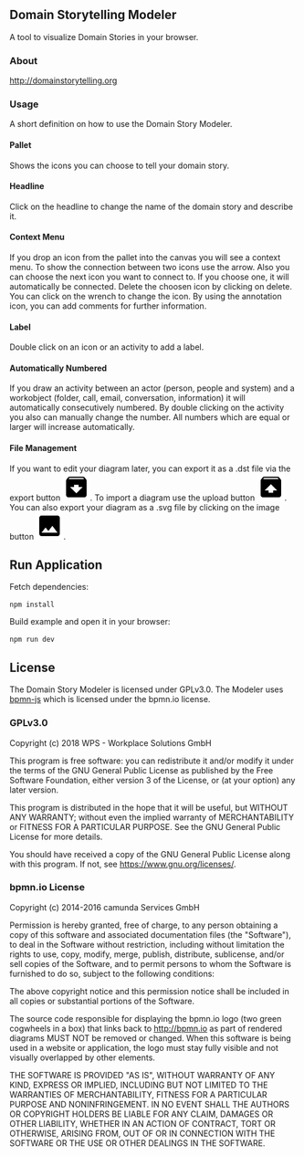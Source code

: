 ## Domain Storytelling Modeler
A tool to visualize Domain Stories in your browser.

### About 
http://domainstorytelling.org

### Usage
A short definition on how to use the Domain Story Modeler.

#### Pallet
Shows the icons you can choose to tell your domain story.

#### Headline
Click on the headline to change the name of the domain story and describe it.

#### Context Menu
If you drop an icon from the pallet into the canvas you will see a context menu. To show the connection between two icons use the arrow. Also you can choose the next icon you want to connect to. If you choose one, it will automatically be connected. Delete the choosen icon by clicking on delete. You can click on the wrench to change the icon. By using the annotation icon, you can add comments for further information.

#### Label 
Double click on an icon or an activity to add a label. 

#### Automatically Numbered
If you draw an activity between an actor (person, people and system) and a workobject (folder, call, email, conversation, information) it will automatically consecutively numbered. By double clicking on the activity you also can manually change the number. All numbers which are equal or larger will increase automatically. 

#### File Management
If you want to edit your diagram later, you can export it as a .dst file via the export button ![Export Button](/images/archive.png). 
To import a diagram use the upload button ![Upload Button](/images/unarchive.png).
You can also export your diagram as a .svg file by clicking on the image button ![SVG Button](/images/image.png).


## Run Application
Fetch dependencies:

```
npm install
```

Build example and open it in your browser:

```
npm run dev
```


## License
The Domain Story Modeler is licensed under GPLv3.0.
The Modeler uses  [bpmn-js](https://github.com/bpmn-io/bpmn-js) which is licensed under the bpmn.io license.

### GPLv3.0

Copyright (c) 2018 WPS - Workplace Solutions GmbH

This program is free software: you can redistribute it and/or modify
it under the terms of the GNU General Public License as published by
the Free Software Foundation, either version 3 of the License, or
(at your option) any later version.

This program is distributed in the hope that it will be useful,
but WITHOUT ANY WARRANTY; without even the implied warranty of
MERCHANTABILITY or FITNESS FOR A PARTICULAR PURPOSE.  See the
GNU General Public License for more details.

You should have received a copy of the GNU General Public License
along with this program.  If not, see <https://www.gnu.org/licenses/>.

### bpmn.io License

Copyright (c) 2014-2016 camunda Services GmbH

Permission is hereby granted, free of charge, to any person obtaining a copy of this software and associated documentation files (the "Software"), to deal in the Software without restriction, including without limitation the rights to use, copy, modify, merge, publish, distribute, sublicense, and/or sell copies of the Software, and to permit persons to whom the Software is furnished to do so, subject to the following conditions:

The above copyright notice and this permission notice shall be included in all copies or substantial portions of the Software.

The source code responsible for displaying the bpmn.io logo (two green cogwheels in a box) that links back to http://bpmn.io as part of rendered diagrams MUST NOT be removed or changed. When this software is being used in a website or application, the logo must stay fully visible and not visually overlapped by other elements.

THE SOFTWARE IS PROVIDED "AS IS", WITHOUT WARRANTY OF ANY KIND, EXPRESS OR IMPLIED, INCLUDING BUT NOT LIMITED TO THE WARRANTIES OF MERCHANTABILITY, FITNESS FOR A PARTICULAR PURPOSE AND NONINFRINGEMENT. IN NO EVENT SHALL THE AUTHORS OR COPYRIGHT HOLDERS BE LIABLE FOR ANY CLAIM, DAMAGES OR OTHER LIABILITY, WHETHER IN AN ACTION OF CONTRACT, TORT OR OTHERWISE, ARISING FROM, OUT OF OR IN CONNECTION WITH THE SOFTWARE OR THE USE OR OTHER DEALINGS IN THE SOFTWARE.
